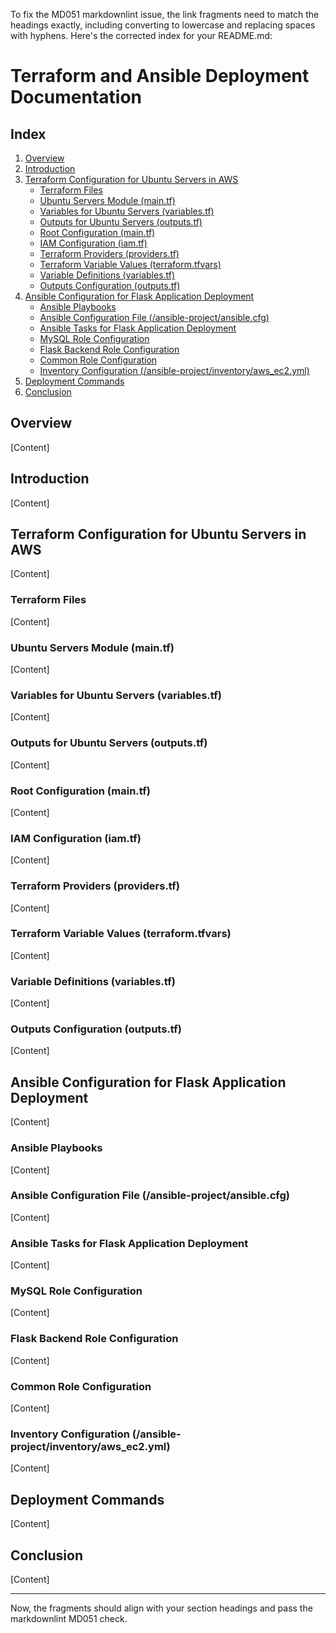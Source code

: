 To fix the MD051 markdownlint issue, the link fragments need to match the headings exactly, including converting to lowercase and replacing spaces with hyphens. Here's the corrected index for your README.md:

# Terraform and Ansible Deployment Documentation

## Index

1. [Overview](#overview)
2. [Introduction](#introduction)
3. [Terraform Configuration for Ubuntu Servers in AWS](#terraform-configuration-for-ubuntu-servers-in-aws)
   - [Terraform Files](#terraform-files)
   - [Ubuntu Servers Module (main.tf)](#ubuntu-servers-module-maintf)
   - [Variables for Ubuntu Servers (variables.tf)](#variables-for-ubuntu-servers-variablestf)
   - [Outputs for Ubuntu Servers (outputs.tf)](#outputs-for-ubuntu-servers-outputstf)
   - [Root Configuration (main.tf)](#root-configuration-maintf)
   - [IAM Configuration (iam.tf)](#iam-configuration-iamtf)
   - [Terraform Providers (providers.tf)](#terraform-providers-providerstf)
   - [Terraform Variable Values (terraform.tfvars)](#terraform-variable-values-terraformtfvars)
   - [Variable Definitions (variables.tf)](#variable-definitions-variablestf)
   - [Outputs Configuration (outputs.tf)](#outputs-configuration-outputstf)
4. [Ansible Configuration for Flask Application Deployment](#ansible-configuration-for-flask-application-deployment)
   - [Ansible Playbooks](#ansible-playbooks)
   - [Ansible Configuration File (/ansible-project/ansible.cfg)](#ansible-configuration-file-ansible-projectansiblecfg)
   - [Ansible Tasks for Flask Application Deployment](#ansible-tasks-for-flask-application-deployment)
   - [MySQL Role Configuration](#mysql-role-configuration)
   - [Flask Backend Role Configuration](#flask-backend-role-configuration)
   - [Common Role Configuration](#common-role-configuration)
   - [Inventory Configuration (/ansible-project/inventory/aws_ec2.yml)](#inventory-configuration-ansible-projectinventoryaws-ec2yml)
5. [Deployment Commands](#deployment-commands)
6. [Conclusion](#conclusion)

## Overview
[Content]

## Introduction
[Content]

## Terraform Configuration for Ubuntu Servers in AWS
[Content]

### Terraform Files
[Content]

### Ubuntu Servers Module (main.tf)
[Content]

### Variables for Ubuntu Servers (variables.tf)
[Content]

### Outputs for Ubuntu Servers (outputs.tf)
[Content]

### Root Configuration (main.tf)
[Content]

### IAM Configuration (iam.tf)
[Content]

### Terraform Providers (providers.tf)
[Content]

### Terraform Variable Values (terraform.tfvars)
[Content]

### Variable Definitions (variables.tf)
[Content]

### Outputs Configuration (outputs.tf)
[Content]

## Ansible Configuration for Flask Application Deployment
[Content]

### Ansible Playbooks
[Content]

### Ansible Configuration File (/ansible-project/ansible.cfg)
[Content]

### Ansible Tasks for Flask Application Deployment
[Content]

### MySQL Role Configuration
[Content]

### Flask Backend Role Configuration
[Content]

### Common Role Configuration
[Content]

### Inventory Configuration (/ansible-project/inventory/aws_ec2.yml)
[Content]

## Deployment Commands
[Content]

## Conclusion
[Content]

---

Now, the fragments should align with your section headings and pass the markdownlint MD051 check.